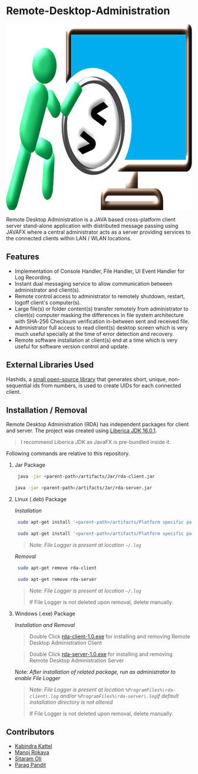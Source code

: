 # Remote-Desktop-Administration
![Logo](icons/logo.svg)

Remote Desktop Administration is a JAVA based cross-platform client server stand-alone application with distributed message passing using JAVAFX where a central administrator acts as a server providing services to the connected clients within LAN / WLAN locations. 


## Features

 - Implementation of  Console Handler, File Handler, UI Event Handler for Log Recording.
 - Instant dual messaging service to allow communication between administrator and client(s).
 - Remote control access to administrator to remotely shutdown, restart, logoff client's computer(s).
 - Large file(s) or folder content(s) transfer remotely from administrator to client(s) computer masking the differences in file system architecture with SHA-256 Checksum verification in-between sent and received file.
 - Administrator full access to read client(s) desktop screen which is very much useful specially at the time of error detection and recovery.
 - Remote software installation at  client(s) end at a time which is very useful for software version control and update.
 

## External Libraries Used

Hashids, a [small open-source library](https://github.com/jiecao-fm/hashids-java) that generates short, unique, non-sequential ids from numbers, is used to create UIDs for each connected client.


## Installation / Removal

Remote Desktop Administration (RDA) has independent packages for client and server. The project was created using [Liberica JDK 16.0.1](https://bell-sw.com/).

> I recommend Liberica JDK as JavaFX is pre-bundled inside it.

Following commands are relative to this repository.

1. Jar Package

   ```sh
    java -jar <parent-path>/artifacts/Jar/rda-client.jar   
   ```
     ```sh
    java -jar <parent-path>/artifacts/Jar/rda-server.jar   
   ```

2. Linux (.deb) Package

   *Installation*

   ```sh
    sudo apt-get install '<parent-path>/artifacts/Platform specific package/Linux (deb)/rda-client_1.0-1_amd64.deb'  
    ```
     ```sh
      sudo apt-get install '<parent-path>/artifacts/Platform specific package/Linux (deb)/rda-server_1.0-1_amd64.deb'  
    ```
   > Note: *File Logger is present at location `~/.log`*
   >
   *Removal*

   ```sh
    sudo apt-get remove rda-client  
   ```
   ```sh
    sudo apt-get remove rda-server  
   ```
   > Note: *File Logger is present at location `~/.log`*
   >
   > If File Logger is not deleted upon removal, delete manually.
3. Windows (.exe) Package

   *Installation and Removal*

   > Double Click [rda-client-1.0.exe](artifacts/Platform%20specific%20package/Windows%20(exe)/rda-client-1.0.exe) for installing and removing Remote Desktop Administration Client

   > Double Click [rda-server-1.0.exe](artifacts/Platform%20specific%20package/Windows%20(exe)/rda-server-1.0.exe) for installing and removing Remote Desktop Administration Server

   Note: *After installation of related package, run as administrator to enable File Logger*
   >
   >Note: *File Logger is present at location `%ProgramFiles%\rda-client\.log` and/or `%ProgramFiles%\rda-server\.log`if default installation directory is not altered*
   >
   >If File Logger is not deleted upon removal, delete manually.

## Contributors

- [Kabindra Kattel](https://github.com/KabindraKattel)
- [Manoj Rokaya](https://github.com/manoj014)
- [Sitaram Oli](https://github.com/Sitaramoli1122)
- [Parag Pandit](https://github.com/Parag2054)



